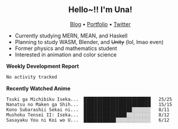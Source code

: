 <h2 align="center">
  Hello~!! I'm Una!
</h2>

<p align="center">
  <a href="https://anarchy.website/">Blog</a> &bull;
  <a href="https://una-ada.github.io/">Portfolio</a> &bull;
  <a href="https://twitter.com/xn__z7x">Twitter</a>
</p>

- Currently studying MERN, MEAN, and Haskell
- Planning to study WASM, Blender, and ~~Unity~~ (lol, lmao even)
- Former physics and mathematics student
- Interested in animation and color science

**Weekly Development Report**

<!--START_SECTION:waka-->

```txt
No activity tracked
```

<!--END_SECTION:waka-->

**Recently Watched Anime**

<!-- RECENT-ANIME:START -->

    Tsuki ga Michibiku Iseka...  █████████████████████████   25/25
    Nanatsu no Maken ga Shih...  █████████████████████████   15/15
    Kono Subarashii Sekai ni...  ██████████████████░░░░░░░   8/11
    Mushoku Tensei II: Iseka...  ████████████████░░░░░░░░░   8/12
    Sasayaku You ni Koi wo U...  ████████████░░░░░░░░░░░░░   6/12
<!-- RECENT-ANIME:END -->
